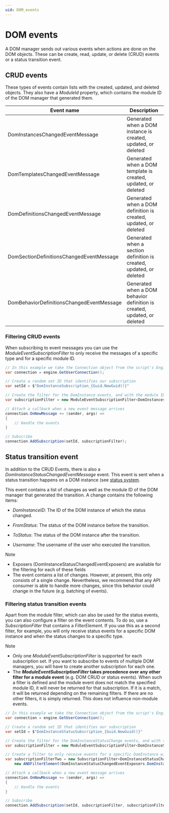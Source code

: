 ```yaml
---
uid: DOM_events
---
```


# DOM events

A DOM manager sends out various events when actions are done on the DOM objects. These can be create, read, update, or delete (CRUD) events or a status transition event.

## CRUD events

These types of events contain lists with the created, updated, and deleted objects. They also have a *ModuleId* property, which contains the module ID of the DOM manager that generated them.

| Event name | Description |
|--|--|
| DomInstancesChangedEventMessage | Generated when a DOM instance is created, updated, or deleted |
| DomTemplatesChangedEventMessage | Generated when a DOM template is created, updated, or deleted |
| DomDefinitionsChangedEventMessage | Generated when a DOM definition is created, updated, or deleted |
| DomSectionDefinitionsChangedEventMessage | Generated when a section definition is created, updated, or deleted |
| DomBehaviorDefinitionsChangedEventMessage | Generated when a DOM behavior definition is created, updated, or deleted |

### Filtering CRUD events

When subscribing to event messages you can use the *ModuleEventSubscriptionFilter* to only receive the messages of a specific type and for a specific module ID.

```csharp
// In this example we take the Connection object from the script's Engine object
var connection = engine.GetUserConnection();

// Create a random set ID that identifies our subscription
var setId = $"DomInstanceSubscription_{Guid.NewGuid()}"

// Create the filter for the DomInstance events, and with the module ID of our DomManager
var subscriptionFilter = new ModuleEventSubscriptionFilter<DomInstancesChangedEventMessage>("a_module_id");

// Attach a callback when a new event message arrives
connection.OnNewMessage += (sender, args) =>
{
    // Handle the events
}

// Subscribe
connection.AddSubscription(setId, subscriptionFilter);
```

## Status transition event

In addition to the CRUD Events, there is also a *DomInstanceStatusChangedEventMessage* event. This event is sent when a status transition happens on a DOM instance (see [status system](xref:DOM_status_system).

This event contains a list of changes as well as the module ID of the DOM manager that generated the transition. A change contains the following items:

- *DomInstanceID*: The ID of the DOM instance of which the status changed.

- *FromStatus*: The status of the DOM instance before the transition.

- *ToStatus*: The status of the DOM instance after the transition.

- *Username*: The username of the user who executed the transition.

> [!NOTE]
>
> - Exposers (DomInstanceStatusChangedEventExposers) are available for the filtering for each of these fields
> - The event contains a list of changes. However, at present, this only consists of a single change. Nevertheless, we recommend that any API consumer is able to handle more changes, since this behavior could change in the future (e.g. batching of events).

### Filtering status transition events

Apart from the module filter, which can also be used for the status events, you can also configure a filter on the event contents. To do so, use a *SubscriptionFilter* that contains a *FilterElement*. If you use this as a second filter, for example, you will only receive status events for a specific DOM instance and when the status changes to a specific type.

> [!NOTE]
>
> - Only one *ModuleEventSubscriptionFilter* is supported for each subscription set. If you want to subscribe to events of multiple DOM managers, you will have to create another subscription for each one.
> - The ***ModuleEventSubscriptionFilter* takes precedence over any other filter for a module event** (e.g. DOM CRUD or status events). When such a filter is defined and the module event does not match the specified module ID, it will never be returned for that subscription. If it is a match, it will be returned depending on the remaining filters. If there are no other filters, it is simply returned. This does not influence non-module events.

```csharp
// In this example we take the Connection object from the script's Engine object
var connection = engine.GetUserConnection();

// Create a random set ID that identifies our subscription
var setId = $"DomInstanceStatusSubscription_{Guid.NewGuid()}"

// Create the filter for the DomInstanceStatusChange events, and with the module ID of our DomManager
var subscriptionFilter = new ModuleEventSubscriptionFilter<DomInstanceStatusChangedEventMessage>("a_module_id");

// Create a filter to only receive events for a specific DomInstance with a specific 'to status'
var subscriptionFilterTwo = new SubscriptionFilter<DomInstanceStatusChangedEventMessage, DomInstanceStatusChange>(
    new ANDFilterElement(DomInstanceStatusChangedEventExposers.DomInstanceId.Equal(domInstance.ID.Id), DomInstanceStatusChangedEventExposers.ToStatus.Equal("to_status_id")));

// Attach a callback when a new event message arrives
connection.OnNewMessage += (sender, args) =>
{
    // Handle the events
}

// Subscribe
connection.AddSubscription(setId, subscriptionFilter, subscriptionFilterTwo);
```
